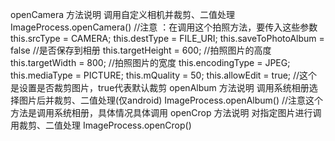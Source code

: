openCamera 方法说明 调用自定义相机并裁剪、二值处理 
ImageProcess.openCamera()
//注意 ：在调用这个拍照方法，要传入这些参数 this.srcType = CAMERA;
this.destType = FILE_URI; this.saveToPhotoAlbum = false //是否保存到相册 this.targetHeight = 600; //拍照图片的高度 this.targetWidth = 800; //拍照图片的宽度 this.encodingType = JPEG;
this.mediaType = PICTURE; this.mQuality = 50; this.allowEdit = true; //这个是设置是否裁剪图片，true代表默认裁剪
openAlbum 方法说明 调用系统相册选择图片后并裁剪、二值处理(仅android) 
ImageProcess.openAlbum() //注意这个方法是调用系统相册，具体情况具体调用 
openCrop 方法说明 对指定图片进行调用裁剪、二值处理 
ImageProcess.openCrop() 
